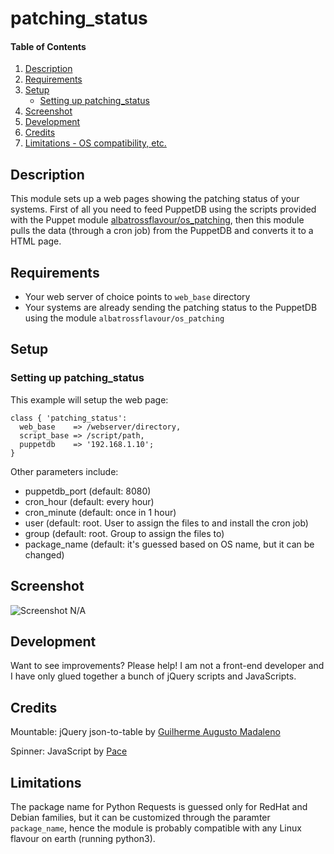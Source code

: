 # patching_status

#### Table of Contents

1. [Description](#description)
1. [Requirements](#requirements)
1. [Setup](#setup)
    * [Setting up patching_status](#setting-up-patching_status)
1. [Screenshot](#screenshot)
1. [Development](#development)
1. [Credits](#credits)
1. [Limitations - OS compatibility, etc.](#limitations)

## Description

This module sets up a web pages showing the patching status of your systems. First of all you need to feed PuppetDB using the scripts provided with the Puppet module [albatrossflavour/os_patching](https://forge.puppet.com/albatrossflavour/os_patching), then this module pulls the data (through a cron job) from the PuppetDB and converts it to a HTML page.

## Requirements

* Your web server of choice points to `web_base` directory
* Your systems are already sending the patching status to the PuppetDB using the module `albatrossflavour/os_patching`

## Setup

### Setting up patching_status

This example will setup the web page:

```puppet
class { 'patching_status':
  web_base    => /webserver/directory,
  script_base => /script/path,
  puppetdb    => '192.168.1.10';
}
```

Other parameters include:

* puppetdb_port (default: 8080)
* cron_hour (default: every hour)
* cron_minute (default: once in 1 hour)
* user (default: root. User to assign the files to and install the cron job)
* group (default: root. Group to assign the files to)
* package_name (default: it's guessed based on OS name, but it can be changed)

## Screenshot

![Screenshot N/A](https://wiki.geant.org/download/attachments/126981072/patching_status.png  "Patching Status")

## Development

Want to see improvements? Please help!
I am not a front-end developer and I have only glued together a bunch of jQuery scripts and JavaScripts.

## Credits

Mountable: jQuery json-to-table by [Guilherme Augusto Madaleno](https://github.com/guimadaleno/mountable)

Spinner: JavaScript by [Pace](https://github.hubspot.com/pace/docs/welcome/)

## Limitations

The package name for Python Requests is guessed only for RedHat and Debian families, but it can be customized through the paramter `package_name`, hence the module is probably compatible with any Linux flavour on earth (running python3).
